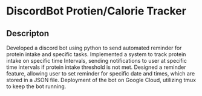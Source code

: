 # DiscordBot Protien/Calorie Tracker


## Descripton 
Developed a discord bot using python to send automated reminder for protein intake and specific tasks. 
Implemented a system to track protein intake on specific time Intervals, sending notifications to user at specific time intervals if protein intake threshold is not met. Designed a reminder feature, allowing user to set reminder for specific date and times, which are stored in a JSON file. Deployment of the bot on Google Cloud, utilizing tmux to keep the bot running.
